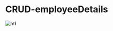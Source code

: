 # CRUD-employeeDetails
![m1](https://user-images.githubusercontent.com/64862672/143029222-595f4eb6-d7b5-457a-9c3f-d332cd85ae61.png)
